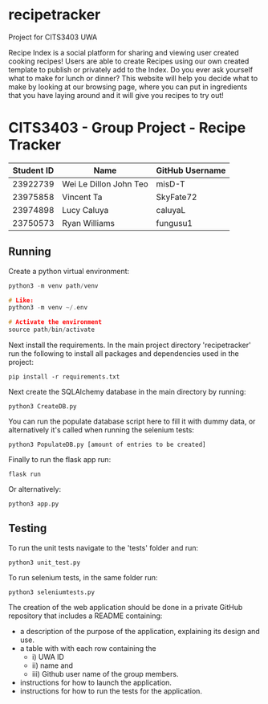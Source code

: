 # recipetracker
Project for CITS3403 UWA

Recipe Index is a social platform for sharing and viewing user created cooking recipes! Users are able to create Recipes using our own created template to publish or privately add to the Index. 
Do you ever ask yourself what to make for lunch or dinner?
This website will help you decide what to make by looking at our browsing page, where you can put in ingredients that you have laying around and it will give you recipes to try out!

# CITS3403 - Group Project - Recipe Tracker

|Student ID|Name|GitHub Username|
|----|----|----|
|23922739|Wei Le Dillon John Teo|misD-T|
|23975858|Vincent Ta|SkyFate72|
|23974898|Lucy Caluya|caluyaL|
|23750573|Ryan Williams|fungusu1|

## Running
Create a python virtual environment:
```cpp
python3 -m venv path/venv

# Like:
python3 -m venv ~/.env

# Activate the environment
source path/bin/activate
```
Next install the requirements. In the main project directory 'recipetracker' run the following to install all packages and dependencies used in the project:
```
pip install -r requirements.txt
```
Next create the SQLAlchemy database in the main directory by running:
```
python3 CreateDB.py
```
You can run the populate database script here to fill it with dummy data, or alternatively it's called when running the selenium tests:
```
python3 PopulateDB.py [amount of entries to be created]
```
Finally to run the flask app run:
```
flask run
```
Or alternatively:
```
python3 app.py
```

## Testing
To run the unit tests navigate to the 'tests' folder and run:
```
python3 unit_test.py

```
To run selenium tests, in the same folder run:
```
python3 seleniumtests.py

```

The creation of the web application should be done in a private GitHub repository that includes a README containing:
- a description of the purpose of the application, explaining its design and use.
- a table with with each row containing the
  - i) UWA ID
  - ii) name and
  - iii) Github user name of the group members.
- instructions for how to launch the application.
- instructions for how to run the tests for the application.

